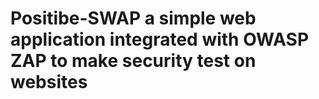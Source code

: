 # Positibe-SWAP a simple web application integrated with OWASP ZAP to make security test on websites
